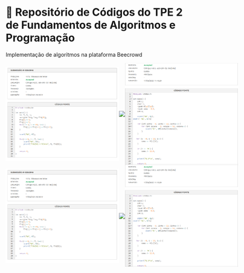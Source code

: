 # 👋 Repositório de Códigos do TPE 2 de Fundamentos de Algoritmos e Programação

<p> Implementação de algoritmos na plataforma Beecrowd 

<div style="display: flex; justify-content: space-around; align-items: center;">
  <img src="imagens/1176 - Fibonacci em Vetor.png" width="300">
  <img src="imagens/1174 - Seleçao em Vetor I.png" width="300">
  <img src="imagens/181 - Linha na Matriz.png" width="300">
</div>

<div style="display: flex; justify-content: space-around; align-items: center;">
  <img src="imagens/1176 - Fibonacci em Vetor.png" width="300">
  <img src="imagens/1174 - Seleçao em Vetor I.png" width="300">
  <img src="imagens/181 - Linha na Matriz.png" width="300">
</div>

